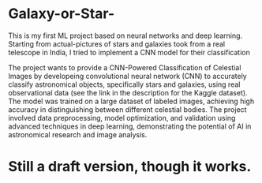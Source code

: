 # Galaxy-or-Star-
This is my first ML project based on neural networks and deep learning. Starting from actual-pictures of stars and galaxies took from a real telescope in India, I tried to implement a CNN model for their classification

The project wants to provide a CNN-Powered Classification of Celestial Images by developeing convolutional neural network (CNN) to accurately classify astronomical objects, specifically stars and galaxies, using real observational data (see the link in the description for the Kaggle dataset). The model was trained on a large dataset of labeled images, achieving high accuracy in distinguishing between different celestial bodies. The project involved data preprocessing, model optimization, and validation using advanced techniques in deep learning, demonstrating the potential of AI in astronomical research and image analysis.

# Still a draft version, though it works.
